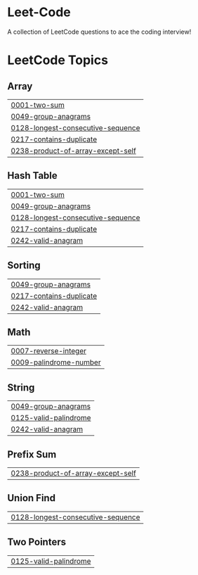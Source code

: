 # Leet-Code
A collection of LeetCode questions to ace the coding interview! 

<!---LeetCode Topics Start-->
# LeetCode Topics
## Array
|  |
| ------- |
| [0001-two-sum](https://github.com/VivekMehta16/Leet-Code/tree/master/0001-two-sum) |
| [0049-group-anagrams](https://github.com/VivekMehta16/Leet-Code/tree/master/0049-group-anagrams) |
| [0128-longest-consecutive-sequence](https://github.com/VivekMehta16/Leet-Code/tree/master/0128-longest-consecutive-sequence) |
| [0217-contains-duplicate](https://github.com/VivekMehta16/Leet-Code/tree/master/0217-contains-duplicate) |
| [0238-product-of-array-except-self](https://github.com/VivekMehta16/Leet-Code/tree/master/0238-product-of-array-except-self) |
## Hash Table
|  |
| ------- |
| [0001-two-sum](https://github.com/VivekMehta16/Leet-Code/tree/master/0001-two-sum) |
| [0049-group-anagrams](https://github.com/VivekMehta16/Leet-Code/tree/master/0049-group-anagrams) |
| [0128-longest-consecutive-sequence](https://github.com/VivekMehta16/Leet-Code/tree/master/0128-longest-consecutive-sequence) |
| [0217-contains-duplicate](https://github.com/VivekMehta16/Leet-Code/tree/master/0217-contains-duplicate) |
| [0242-valid-anagram](https://github.com/VivekMehta16/Leet-Code/tree/master/0242-valid-anagram) |
## Sorting
|  |
| ------- |
| [0049-group-anagrams](https://github.com/VivekMehta16/Leet-Code/tree/master/0049-group-anagrams) |
| [0217-contains-duplicate](https://github.com/VivekMehta16/Leet-Code/tree/master/0217-contains-duplicate) |
| [0242-valid-anagram](https://github.com/VivekMehta16/Leet-Code/tree/master/0242-valid-anagram) |
## Math
|  |
| ------- |
| [0007-reverse-integer](https://github.com/VivekMehta16/Leet-Code/tree/master/0007-reverse-integer) |
| [0009-palindrome-number](https://github.com/VivekMehta16/Leet-Code/tree/master/0009-palindrome-number) |
## String
|  |
| ------- |
| [0049-group-anagrams](https://github.com/VivekMehta16/Leet-Code/tree/master/0049-group-anagrams) |
| [0125-valid-palindrome](https://github.com/VivekMehta16/Leet-Code/tree/master/0125-valid-palindrome) |
| [0242-valid-anagram](https://github.com/VivekMehta16/Leet-Code/tree/master/0242-valid-anagram) |
## Prefix Sum
|  |
| ------- |
| [0238-product-of-array-except-self](https://github.com/VivekMehta16/Leet-Code/tree/master/0238-product-of-array-except-self) |
## Union Find
|  |
| ------- |
| [0128-longest-consecutive-sequence](https://github.com/VivekMehta16/Leet-Code/tree/master/0128-longest-consecutive-sequence) |
## Two Pointers
|  |
| ------- |
| [0125-valid-palindrome](https://github.com/VivekMehta16/Leet-Code/tree/master/0125-valid-palindrome) |
<!---LeetCode Topics End-->